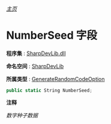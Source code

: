 ###### [主页](./Index.md "主页")

# NumberSeed 字段

**程序集** : [SharpDevLib.dll](./SharpDevLib.assembly.md "SharpDevLib.dll")

**命名空间** : [SharpDevLib](./SharpDevLib.namespace.md "SharpDevLib")

**所属类型** : [GenerateRandomCodeOption](./SharpDevLib.GenerateRandomCodeOption.md "GenerateRandomCodeOption")
``` csharp
public static String NumberSeed;
```

**注释**

*数字种子数据*



